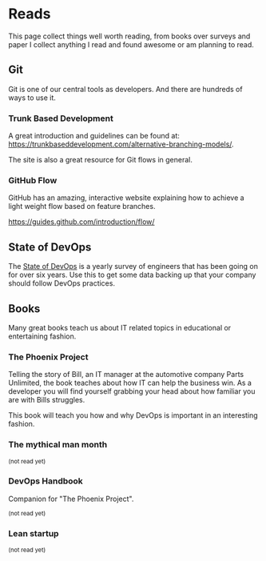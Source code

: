 # Reads

This page collect things well worth reading, from books over surveys and paper I collect anything I read and found awesome or am planning to read.

## Git

Git is one of our central tools as developers. And there are hundreds of ways to use it.

### Trunk Based Development

A great introduction and guidelines can be found at: https://trunkbaseddevelopment.com/alternative-branching-models/.

The site is also a great resource for Git flows in general.

### GitHub Flow

GitHub has an amazing, interactive website explaining how to achieve a light weight flow based on feature branches.

https://guides.github.com/introduction/flow/ 

## State of DevOps

The [State of DevOps](https://puppet.com/resources/whitepaper/state-of-devops-report) is a yearly survey of engineers that has been going on for over six years. Use this to get some data backing up that your company should follow DevOps practices.

## Books

Many great books teach us about IT related topics in educational or entertaining fashion.

### The Phoenix Project

Telling the story of Bill, an IT manager at the automotive company Parts Unlimited, the book teaches about how IT can help the business win. As a developer you will find yourself grabbing your head about how familiar you are with Bills struggles.

This book will teach you how and why DevOps is important in an interesting fashion.

### The mythical man month

<small>(not read yet)</small>

### DevOps Handbook

Companion for "The Phoenix Project".

<small>(not read yet)</small>

### Lean startup

<small>(not read yet)</small>
